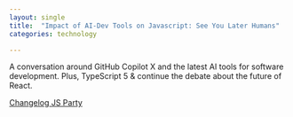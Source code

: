 ```yaml
---
layout: single
title:  "Impact of AI-Dev Tools on Javascript: See You Later Humans"
categories: technology

---
```

A conversation around GitHub Copilot X and the latest AI tools for software development. Plus, TypeScript 5 & continue the debate about the future of React.


[Changelog JS Party](https://changelog.com/jsparty/269)